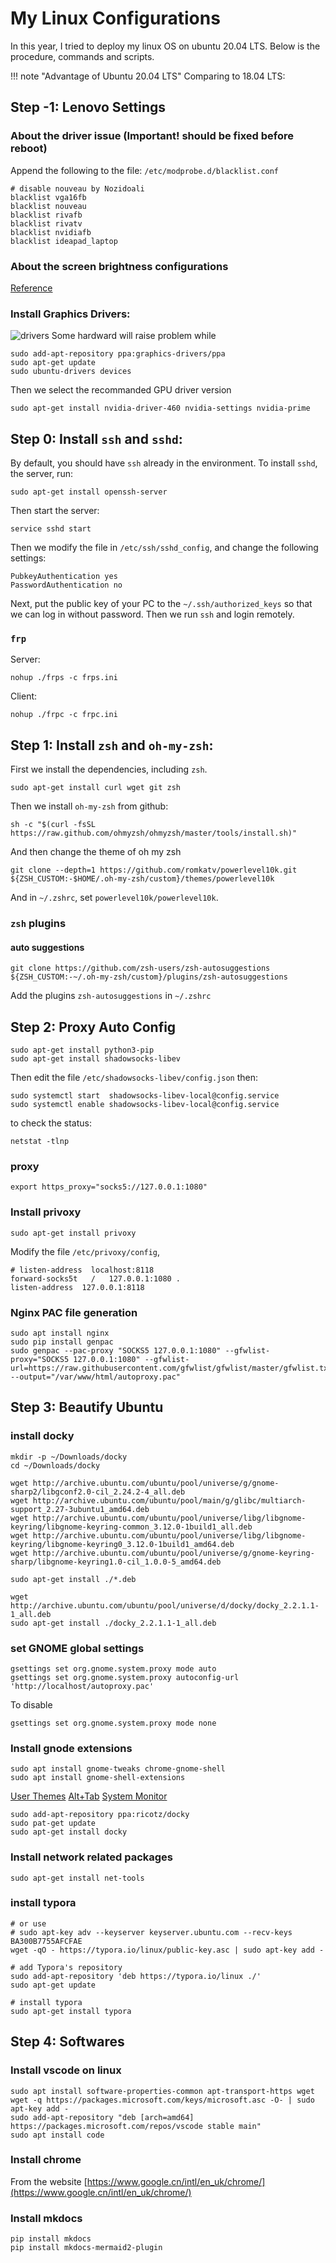 # My Linux Configurations

In this year, I tried to deploy my linux OS on ubuntu 20.04 LTS. Below is the procedure, commands and scripts.

!!! note "Advantage of Ubuntu 20.04 LTS"
    Comparing to 18.04 LTS:


## Step -1: Lenovo Settings

### About the driver issue (Important! should be fixed before reboot)
Append the following to the file: `/etc/modprobe.d/blacklist.conf`
```
# disable nouveau by Nozidoali
blacklist vga16fb
blacklist nouveau
blacklist rivafb
blacklist rivatv
blacklist nvidiafb
blacklist ideapad_laptop
```

### About the screen brightness configurations
[Reference](https://github.com/wu58430/R7000-brightness-control)

### Install Graphics Drivers:
![drivers](https://blog.csdn.net/qq_23996069/article/details/112862244)
Some hardward will raise problem while 
```
sudo add-apt-repository ppa:graphics-drivers/ppa
sudo apt-get update
sudo ubuntu-drivers devices
```
Then we select the recommanded GPU driver version
```
sudo apt-get install nvidia-driver-460 nvidia-settings nvidia-prime
```

## Step 0: Install `ssh` and `sshd`:
By default, you should have `ssh` already in the environment. To install `sshd`, the server, run:
```
sudo apt-get install openssh-server
```

Then start the server:
```
service sshd start
```

Then we modify the file in `/etc/ssh/sshd_config`, and change the following settings:
```
PubkeyAuthentication yes
PasswordAuthentication no
```

Next, put the public key of your PC to the `~/.ssh/authorized_keys` so that we can log in without password. Then we run `ssh` and login remotely.

### `frp`
Server:
```
nohup ./frps -c frps.ini
```

Client:
```
nohup ./frpc -c frpc.ini
```

## Step 1: Install `zsh` and `oh-my-zsh`:
First we install the dependencies, including `zsh`.
```
sudo apt-get install curl wget git zsh
```

Then we install `oh-my-zsh` from github:
```
sh -c "$(curl -fsSL https://raw.github.com/ohmyzsh/ohmyzsh/master/tools/install.sh)"
```

And then change the theme of oh my zsh
```
git clone --depth=1 https://github.com/romkatv/powerlevel10k.git ${ZSH_CUSTOM:-$HOME/.oh-my-zsh/custom}/themes/powerlevel10k
```

And in `~/.zshrc`, set `powerlevel10k/powerlevel10k`.

### `zsh` plugins

#### auto suggestions
```
git clone https://github.com/zsh-users/zsh-autosuggestions ${ZSH_CUSTOM:-~/.oh-my-zsh/custom}/plugins/zsh-autosuggestions
```

Add the plugins `zsh-autosuggestions` in `~/.zshrc`

## Step 2: Proxy Auto Config
```
sudo apt-get install python3-pip
sudo apt-get install shadowsocks-libev
```

Then edit the file `/etc/shadowsocks-libev/config.json` then:
```
sudo systemctl start  shadowsocks-libev-local@config.service
sudo systemctl enable shadowsocks-libev-local@config.service
```

to check the status:
```
netstat -tlnp
```

### proxy
```
export https_proxy="socks5://127.0.0.1:1080"
```


### Install privoxy
```
sudo apt-get install privoxy
```
Modify the file `/etc/privoxy/config`, 
```
# listen-address  localhost:8118
forward-socks5t   /   127.0.0.1:1080 .
listen-address  127.0.0.1:8118
```

### Nginx PAC file generation
```
sudo apt install nginx
sudo pip install genpac
sudo genpac --pac-proxy "SOCKS5 127.0.0.1:1080" --gfwlist-proxy="SOCKS5 127.0.0.1:1080" --gfwlist-url=https://raw.githubusercontent.com/gfwlist/gfwlist/master/gfwlist.txt --output="/var/www/html/autoproxy.pac"
```

## Step 3: Beautify Ubuntu

### install docky
```
mkdir -p ~/Downloads/docky
cd ~/Downloads/docky

wget http://archive.ubuntu.com/ubuntu/pool/universe/g/gnome-sharp2/libgconf2.0-cil_2.24.2-4_all.deb
wget http://archive.ubuntu.com/ubuntu/pool/main/g/glibc/multiarch-support_2.27-3ubuntu1_amd64.deb
wget http://archive.ubuntu.com/ubuntu/pool/universe/libg/libgnome-keyring/libgnome-keyring-common_3.12.0-1build1_all.deb
wget http://archive.ubuntu.com/ubuntu/pool/universe/libg/libgnome-keyring/libgnome-keyring0_3.12.0-1build1_amd64.deb
wget http://archive.ubuntu.com/ubuntu/pool/universe/g/gnome-keyring-sharp/libgnome-keyring1.0-cil_1.0.0-5_amd64.deb

sudo apt-get install ./*.deb

wget http://archive.ubuntu.com/ubuntu/pool/universe/d/docky/docky_2.2.1.1-1_all.deb
sudo apt-get install ./docky_2.2.1.1-1_all.deb
```

### set GNOME global settings
```
gsettings set org.gnome.system.proxy mode auto
gsettings set org.gnome.system.proxy autoconfig-url 'http://localhost/autoproxy.pac'
```

To disable 
```
gsettings set org.gnome.system.proxy mode none
```

### Install gnode extensions
```
sudo apt install gnome-tweaks chrome-gnome-shell
sudo apt install gnome-shell-extensions
```
[User Themes](https://extensions.gnome.org/extension/19/user-themes/)
[Alt+Tab](https://extensions.gnome.org/extension/97/coverflow-alt-tab/)
[System Monitor](https://extensions.gnome.org/extension/120/system-monitor/)

```
sudo add-apt-repository ppa:ricotz/docky
sudo pat-get update
sudo apt-get install docky
```

### Install network related packages
```
sudo apt-get install net-tools
```

### install typora
```
# or use
# sudo apt-key adv --keyserver keyserver.ubuntu.com --recv-keys BA300B7755AFCFAE
wget -qO - https://typora.io/linux/public-key.asc | sudo apt-key add -

# add Typora's repository
sudo add-apt-repository 'deb https://typora.io/linux ./'
sudo apt-get update

# install typora
sudo apt-get install typora
```

## Step 4: Softwares

### Install vscode on linux
```
sudo apt install software-properties-common apt-transport-https wget
wget -q https://packages.microsoft.com/keys/microsoft.asc -O- | sudo apt-key add -
sudo add-apt-repository "deb [arch=amd64] https://packages.microsoft.com/repos/vscode stable main"
sudo apt install code
```

### Install chrome
From the website [https://www.google.cn/intl/en_uk/chrome/](https://www.google.cn/intl/en_uk/chrome/)

### Install mkdocs
```
pip install mkdocs
pip install mkdocs-mermaid2-plugin

```
